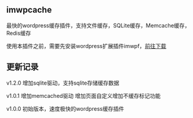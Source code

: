 ## imwpcache ##
最快的wordpress缓存插件，支持文件缓存，SQLite缓存，Memcache缓存，Redis缓存

使用本插件之前，需要先安装wordpress扩展插件imwpf，[前往下载](http://www.imwpweb.com/400.html)

## 更新记录 ##

v1.2.0
增加sqlite驱动，支持sqlite存储缓存数据

v1.0.1
增加memcached驱动
增加页面自定义增加不缓存标记功能

v1.0.0
初始版本，速度极快的wordpress缓存插件 